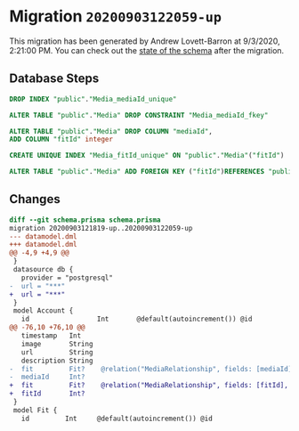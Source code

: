 # Migration `20200903122059-up`

This migration has been generated by Andrew Lovett-Barron at 9/3/2020, 2:21:00 PM.
You can check out the [state of the schema](./schema.prisma) after the migration.

## Database Steps

```sql
DROP INDEX "public"."Media_mediaId_unique"

ALTER TABLE "public"."Media" DROP CONSTRAINT "Media_mediaId_fkey"

ALTER TABLE "public"."Media" DROP COLUMN "mediaId",
ADD COLUMN "fitId" integer   

CREATE UNIQUE INDEX "Media_fitId_unique" ON "public"."Media"("fitId")

ALTER TABLE "public"."Media" ADD FOREIGN KEY ("fitId")REFERENCES "public"."Fit"("id") ON DELETE SET NULL ON UPDATE CASCADE
```

## Changes

```diff
diff --git schema.prisma schema.prisma
migration 20200903121819-up..20200903122059-up
--- datamodel.dml
+++ datamodel.dml
@@ -4,9 +4,9 @@
 }
 datasource db {
   provider = "postgresql"
-  url = "***"
+  url = "***"
 }
 model Account {
   id                 Int       @default(autoincrement()) @id
@@ -76,10 +76,10 @@
   timestamp   Int
   image       String
   url         String
   description String
-  fit         Fit?    @relation("MediaRelationship", fields: [mediaId], references: [id])
-  mediaId     Int?
+  fit         Fit?    @relation("MediaRelationship", fields: [fitId], references: [id])
+  fitId       Int?
 }
 model Fit {
   id         Int     @default(autoincrement()) @id
```


